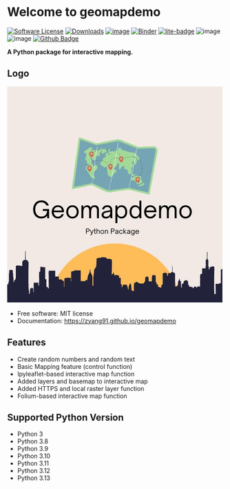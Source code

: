 # Welcome to geomapdemo


[![Software License](https://img.shields.io/badge/license-MIT-green.svg)](LICENSE)
[![Downloads](https://static.pepy.tech/badge/geomapdemo)](https://pepy.tech/project/geomapdemo)
[![image](https://img.shields.io/pypi/v/geomapdemo.svg)](https://pypi.python.org/pypi/geomapdemo)
[![Binder](https://mybinder.org/badge_logo.svg)](https://mybinder.org/v2/gh/zyang91/geomapdemo/HEAD)
[![lite-badge](https://jupyterlite.rtfd.io/en/latest/_static/badge.svg)](https://zyang91.github.io/geomapdemo-jupyter-lite/)
![image](https://github.com/zyang91/geomapdemo/workflows/docs/badge.svg)
![image](https://github.com/zyang91/geomapdemo/workflows/build/badge.svg)
[![Github Badge](https://img.shields.io/badge/Github-Repo-yellow)](https://github.com/zyang91/geomapdemo)

**A Python package for interactive mapping.**

## Logo
![logo](logo/logo.jpg)


- Free software: MIT license
- Documentation: https://zyang91.github.io/geomapdemo


## Features

-   Create random numbers and random text
-   Basic Mapping feature (control function)
-   Ipyleaflet-based interactive map function
-   Added layers and basemap to interactive map
-   Added HTTPS and local raster layer function
-   Folium-based interactive map function

## Supported Python Version
- Python 3
- Python 3.8
- Python 3.9
- Python 3.10
- Python 3.11
- Python 3.12
- Python 3.13

